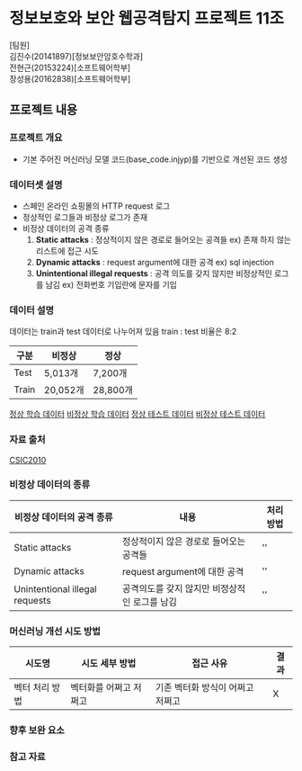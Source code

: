 # 정보보호와 보안 웹공격탐지 프로젝트 11조


[팀원]  
김진수(20141897)[정보보안암호수학과]  
전현근(20153224)[소프트웨어학부]  
장성용(20162838)[소프트웨어학부]  

## 프로젝트 내용

### 프로젝트 개요
- 기본 주어진 머신러닝 모델 코드(base_code.injyp)를 기반으로 개선된 코드 생성

### 데이터셋 설명
- 스페인 온라인 쇼핑몰의 HTTP request 로그
- 정상적인 로그들과 비정상 로그가 존재
- 비정상 데이터의 공격 종류
  1. **Static attacks** : 정상적이지 않은 경로로 들어오는 공격들 ex) 존재 하지 않는 리스트에 접근 시도
  2. **Dynamic attacks** : request argument에 대한 공격 ex) sql injection
  3. **Unintentional illegal requests** : 공격 의도를 갖지 않지만 비정상적인 로그를 남김 ex) 전화번호 기입란에 문자를 기입

### 데이터 설명
데이터는 train과 test 데이터로 나누어져 있음
train : test 비율은 8:2

|구분|비정상|정상|
|-----|-----|-----|
|Test|5,013개|7,200개|
|Train|20,052개|28,800개|

[정상 학습 데이터](https://github.com/jeon-hyeongeun/kookmin_sw_computer_security_project1_group11/blob/main/norm_train.txt)
[비정상 학습 데이터](https://github.com/jeon-hyeongeun/kookmin_sw_computer_security_project1_group11/blob/main/anomal_train.txt)
[정상 테스트 데이터](https://github.com/jeon-hyeongeun/kookmin_sw_computer_security_project1_group11/blob/main/norm_test.txt)
[비정상 테스트 데이터](https://github.com/jeon-hyeongeun/kookmin_sw_computer_security_project1_group11/blob/main/anomal_test.txt)


### 자료 출처

[CSIC2010](https://www.tic.itefi.csic.es/dataset/)


### 비정상 데이터의 종류
|비정상 데이터의 공격 종류|내용|처리 방법
|-------------------------|---|--------|
|Static attacks|정상적이지 않은 경로로 들어오는 공격들|''|
|Dynamic attacks|request argument에 대한 공격|''|
|Unintentional illegal requests|공격의도를 갖지 않지만 비정상적인 로그를 남김|''|

### 머신러닝 개선 시도 방법
|시도명|시도 세부 방법|접근 사유|결과|
|-----|---------------|--------|----|
|벡터 처리 방법|벡터화를 어쩌고 저쩌고|기존 벡터화 방식이 어쩌고 저쩌고|X|

### 향후 보완 요소

### 참고 자료
